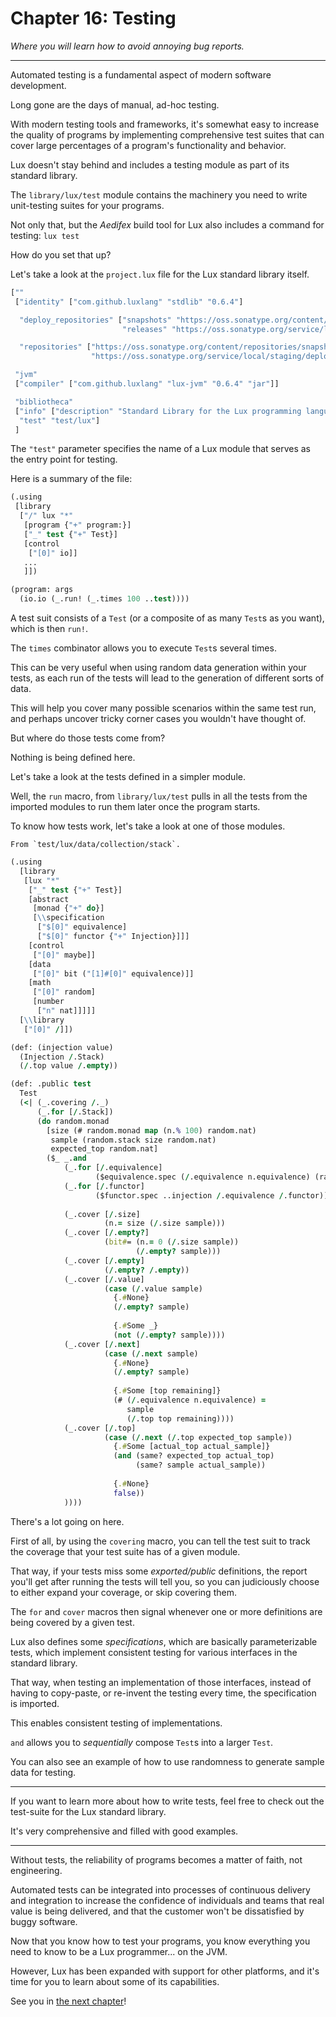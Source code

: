 # Chapter 16: Testing

_Where you will learn how to avoid annoying bug reports._

---

Automated testing is a fundamental aspect of modern software development.

Long gone are the days of manual, ad-hoc testing.

With modern testing tools and frameworks, it's somewhat easy to increase the quality of programs by implementing comprehensive test suites that can cover large percentages of a program's functionality and behavior.

Lux doesn't stay behind and includes a testing module as part of its standard library.

The `library/lux/test` module contains the machinery you need to write unit-testing suites for your programs.

Not only that, but the _Aedifex_ build tool for Lux also includes a command for testing: `lux test`

How do you set that up?

Let's take a look at the `project.lux` file for the Lux standard library itself.

```clojure
[""
 ["identity" ["com.github.luxlang" "stdlib" "0.6.4"]

  "deploy_repositories" ["snapshots" "https://oss.sonatype.org/content/repositories/snapshots/"
                         "releases" "https://oss.sonatype.org/service/local/staging/deploy/maven2/"]

  "repositories" ["https://oss.sonatype.org/content/repositories/snapshots/"
                  "https://oss.sonatype.org/service/local/staging/deploy/maven2/"]]

 "jvm"
 ["compiler" ["com.github.luxlang" "lux-jvm" "0.6.4" "jar"]]

 "bibliotheca"
 ["info" ["description" "Standard Library for the Lux programming language."]
  "test" "test/lux"]
 ]
```

The `"test"` parameter specifies the name of a Lux module that serves as the entry point for testing.

Here is a summary of the file:

```clojure
(.using
 [library
  ["/" lux "*"
   [program {"+" program:}]
   ["_" test {"+" Test}]
   [control
    ["[0]" io]]
   ...
   ]])

(program: args
  (io.io (_.run! (_.times 100 ..test))))

```

A test suit consists of a `Test` (or a composite of as many `Test`s as you want), which is then `run!`.

The `times` combinator allows you to execute `Test`s several times.

This can be very useful when using random data generation within your tests, as each run of the tests will lead to the generation of different sorts of data.

This will help you cover many possible scenarios within the same test run, and perhaps uncover tricky corner cases you wouldn't have thought of.

But where do those tests come from?

Nothing is being defined here.

Let's take a look at the tests defined in a simpler module.

Well, the `run` macro, from `library/lux/test` pulls in all the tests from the imported modules to run them later once the program starts.

To know how tests work, let's take a look at one of those modules.

	From `test/lux/data/collection/stack`.

```clojure
(.using
  [library
   [lux "*"
    ["_" test {"+" Test}]
    [abstract
     [monad {"+" do}]
     [\\specification
      ["$[0]" equivalence]
      ["$[0]" functor {"+" Injection}]]]
    [control
     ["[0]" maybe]]
    [data
     ["[0]" bit ("[1]#[0]" equivalence)]]
    [math
     ["[0]" random]
     [number
      ["n" nat]]]]]
  [\\library
   ["[0]" /]])

(def: (injection value)
  (Injection /.Stack)
  (/.top value /.empty))

(def: .public test
  Test
  (<| (_.covering /._)
      (_.for [/.Stack])
      (do random.monad
        [size (# random.monad map (n.% 100) random.nat)
         sample (random.stack size random.nat)
         expected_top random.nat]
        ($_ _.and
            (_.for [/.equivalence]
                   ($equivalence.spec (/.equivalence n.equivalence) (random.stack size random.nat)))
            (_.for [/.functor]
                   ($functor.spec ..injection /.equivalence /.functor))
            
            (_.cover [/.size]
                     (n.= size (/.size sample)))
            (_.cover [/.empty?]
                     (bit#= (n.= 0 (/.size sample))
                            (/.empty? sample)))
            (_.cover [/.empty]
                     (/.empty? /.empty))
            (_.cover [/.value]
                     (case (/.value sample)
                       {.#None}
                       (/.empty? sample)
                       
                       {.#Some _}
                       (not (/.empty? sample))))
            (_.cover [/.next]
                     (case (/.next sample)
                       {.#None}
                       (/.empty? sample)
                       
                       {.#Some [top remaining]}
                       (# (/.equivalence n.equivalence) =
                          sample
                          (/.top top remaining))))
            (_.cover [/.top]
                     (case (/.next (/.top expected_top sample))
                       {.#Some [actual_top actual_sample]}
                       (and (same? expected_top actual_top)
                            (same? sample actual_sample))
                       
                       {.#None}
                       false))
            ))))

```

There's a lot going on here.

First of all, by using the `covering` macro, you can tell the test suit to track the coverage that your test suite has of a given module.

That way, if your tests miss some _exported/public_ definitions, the report you'll get after running the tests will tell you, so you can judiciously choose to either expand your coverage, or skip covering them.

The `for` and `cover` macros then signal whenever one or more definitions are being covered by a given test.

Lux also defines some _specifications_, which are basically parameterizable tests, which implement consistent testing for various interfaces in the standard library.

That way, when testing an implementation of those interfaces, instead of having to copy-paste, or re-invent the testing every time, the specification is imported.

This enables consistent testing of implementations.

`and` allows you to _sequentially_ compose `Test`s into a larger `Test`.

You can also see an example of how to use randomness to generate sample data for testing.

---

If you want to learn more about how to write tests, feel free to check out the test-suite for the Lux standard library.

It's very comprehensive and filled with good examples.

---

Without tests, the reliability of programs becomes a matter of faith, not engineering.

Automated tests can be integrated into processes of continuous delivery and integration to increase the confidence of individuals and teams that real value is being delivered, and that the customer won't be dissatisfied by buggy software.

Now that you know how to test your programs, you know everything you need to know to be a Lux programmer... on the JVM.

However, Lux has been expanded with support for other platforms, and it's time for you to learn about some of its capabilities.

See you in [the next chapter](chapter_17.md)!

